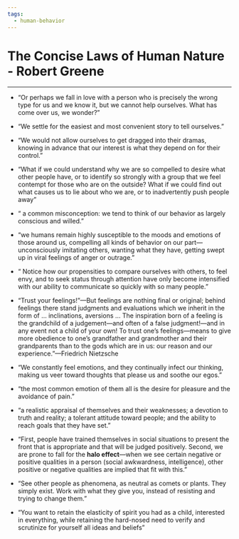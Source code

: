 ```yaml
---
tags:
  - human-behavior
---
```

# The Concise Laws of Human Nature - Robert Greene
---

- “Or perhaps we fall in love with a person who is precisely the wrong type for us and we know it, but we cannot help ourselves. What has come over us, we wonder?”

- “We settle for the easiest and most convenient story to tell ourselves.”

- “We would not allow ourselves to get dragged into their dramas, knowing in advance that our interest is what they depend on for their control.”

- “What if we could understand why we are so compelled to desire what other people have, or to identify so strongly with a group that we feel contempt for those who are on the outside? What if we could find out what causes us to lie about who we are, or to inadvertently push people away”

- “ a common misconception: we tend to think of our behavior as largely conscious and willed.”

- “we humans remain highly susceptible to the moods and emotions of those around us, compelling all kinds of behavior on our part—unconsciously imitating others, wanting what they have, getting swept up in viral feelings of anger or outrage.”

- “ Notice how our propensities to compare ourselves with others, to feel envy, and to seek status through attention have only become intensified with our ability to communicate so quickly with so many people.”

- “Trust your feelings!”—But feelings are nothing final or original; behind feelings there stand judgments and evaluations which we inherit in the form of … inclinations, aversions … The inspiration born of a feeling is the grandchild of a judgement—and often of a false judgment!—and in any event not a child of your own! To trust one’s feelings—means to give more obedience to one’s grandfather and grandmother and their grandparents than to the gods which are in us: our reason and our experience.”—Friedrich Nietzsche

- “We constantly feel emotions, and they continually infect our thinking, making us veer toward thoughts that please us and soothe our egos.”

- “the most common emotion of them all is the desire for pleasure and the avoidance of pain.”

- “a realistic appraisal of themselves and their weaknesses; a devotion to truth and reality; a tolerant attitude toward people; and the ability to reach goals that they have set.”

- “First, people have trained themselves in social situations to present the front that is appropriate and that will be judged positively. Second, we are prone to fall for the **halo effect**—when we see certain negative or positive qualities in a person (social awkwardness, intelligence), other positive or negative qualities are implied that fit with this.”

- “See other people as phenomena, as neutral as comets or plants. They simply exist. Work with what they give you, instead of resisting and trying to change them.”

- “You want to retain the elasticity of spirit you had as a child, interested in everything, while retaining the hard-nosed need to verify and scrutinize for yourself all ideas and beliefs”
